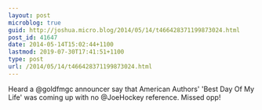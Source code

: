 ```yaml
---
layout: post
microblog: true
guid: http://joshua.micro.blog/2014/05/14/t466428371199873024.html
post_id: 41647
date: 2014-05-14T15:02:44+1100
lastmod: 2019-07-30T17:41:51+1100
type: post
url: /2014/05/14/t466428371199873024.html
---
```

Heard a @goldfmgc announcer say that American Authors' 'Best Day Of My Life' was coming up with no @JoeHockey reference. Missed opp!
